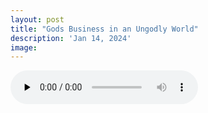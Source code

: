```yaml
---
layout: post
title: "Gods Business in an Ungodly World"
description: 'Jan 14, 2024'
image:
---
```


<audio controls preload="none">
  <source src="https://drive.google.com/uc?export=open&id=1kAouc-yW8NXLpg0lIbmIm74mfBa-PiiH" type="audio/mp3">
Your browser does not support the audio element.
</audio>
